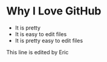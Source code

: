 # Why I Love GitHub

* It is pretty
* It is easy to edit files
* It is pretty easy to edit files

This line is edited by Eric
